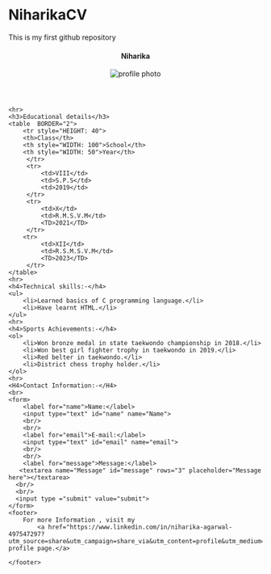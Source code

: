 # NiharikaCV
This is my first github repository 
<br/>

<html>
<head>
<title>Personal CV</title>
</head>
 <body>
<header>
    <h4>Niharika</h4>
    <img src="https://www.onlinegdb.com/edit/BHLQx60PR#_editor_739783121" alt="profile photo">
    </header>

    <hr>
    <h3>Educational details</h3>
    <table  BORDER="2">
        <tr style="HEIGHT: 40">
        <th>Class</th>
        <th style="WIDTH: 100">School</th>
        <th style="WIDTH: 50">Year</th>
         </tr>
         <tr>
             <td>VIII</td>
             <td>S.P.S</td>
             <td>2019</td>
         </tr>
         <tr>
             <td>X</td>
             <td>R.M.S.V.M</td>
             <TD>2021</TD>
         </tr>
        <tr>
             <td>XII</td>
             <td>R.S.M.S.V.M</td>
             <TD>2023</TD>
         </tr>
    </table>
    <hr>
    <h4>Technical skills:-</h4>
    <ul>
        <li>Learned basics of C programming language.</li>
        <li>Have learnt HTML.</li>
    </ul>
    <hr>
    <h4>Sports Achievements:-</h4>
    <ol>
        <li>Won bronze medal in state taekwondo championship in 2018.</li>
        <li>Won best girl fighter trophy in taekwondo in 2019.</li>
        <li>Red belter in taekwondo.</li>
        <li>District chess trophy holder.</li>
    </ol>
    <hr>
    <H4>Contact Information:-</H4>
    <br>
    <form>
        <label for="name">Name:</label>
        <input type="text" id="name" name="Name">
        <br/>
        <br/>
        <label for="email">E-mail:</label>
        <input type="text" id="email" name="email">
        <br/>
        <br/>
        <label for="message">Message:</label>
       <textarea name="Message" id="message" rows="3" placeholder="Message here"></textarea>
      <br/>
      <br/>
      <input type ="submit" value="submit"> 
    </form>
    <footer>
        For more Information , visit my 
            <a href="https://www.linkedin.com/in/niharika-agarwal-497547297?utm_source=share&utm_campaign=share_via&utm_content=profile&utm_medium=android_app">linkedin profile page.</a>

    </footer>
</body>
</html>

